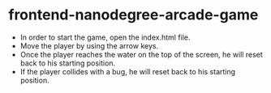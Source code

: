 frontend-nanodegree-arcade-game
===============================
- In order to start the game, open the index.html file.
- Move the player by using the arrow keys.
- Once the player reaches the water on the top of the screen, he will reset back to his starting position.
- If the player collides with a bug, he will reset back to his starting position.

